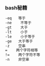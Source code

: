 ### bash秘籍

```bash
-eq   等于
-ne    不等于
-gt    大于
-lt    小于
-le    小于等于
-ge   大于等于
-z    空串
=    两个字符相等
!=    两个字符不等
-n    非空串
```



